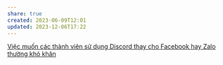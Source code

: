 ```yaml
---
share: true
created: 2023-06-09T12:01
updated: 2023-12-06T17:22
---
```


[Việc muốn các thành viên sử dụng Discord thay cho Facebook hay Zalo thường khó khăn](./Vi%E1%BB%87c%20mu%E1%BB%91n%20c%C3%A1c%20th%C3%A0nh%20vi%C3%AAn%20s%E1%BB%AD%20d%E1%BB%A5ng%20Discord%20thay%20cho%20Facebook%20hay%20Zalo%20th%C6%B0%E1%BB%9Dng%20kh%C3%B3%20kh%C4%83n.md)
